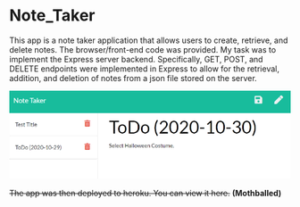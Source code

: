 # Note_Taker
This app is a note taker application that allows users to create, retrieve, and delete notes.
The browser/front-end code was provided. My task was to implement the Express server backend. Specifically, GET, POST, and DELETE endpoints were implemented in Express to allow for the retrieval, addition, and deletion of notes from a json file stored on the server.

![screenshot of application](readme/note_taker_screenshot.png)

~~The app was then deployed to heroku. You can view it here.~~ __(Mothballed)__
